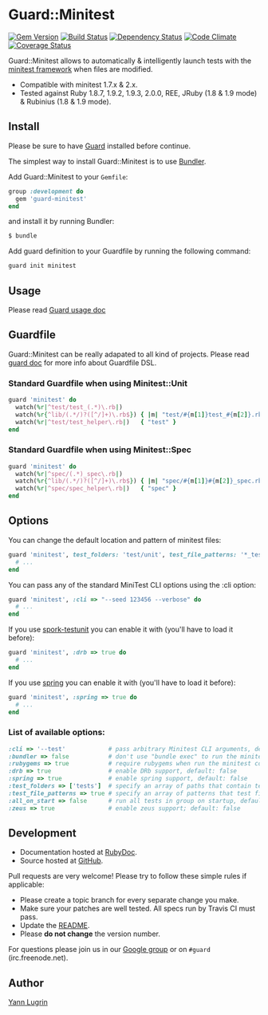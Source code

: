 # Guard::Minitest
[![Gem Version](https://badge.fury.io/rb/guard-minitest.png)](http://badge.fury.io/rb/guard-minitest) [![Build Status](https://travis-ci.org/guard/guard-minitest.png?branch=master)](https://travis-ci.org/guard/guard-minitest) [![Dependency Status](https://gemnasium.com/guard/guard-minitest.png)](https://gemnasium.com/guard/guard-minitest) [![Code Climate](https://codeclimate.com/github/guard/guard-minitest.png)](https://codeclimate.com/github/guard/guard-minitest) [![Coverage Status](https://coveralls.io/repos/guard/guard-minitest/badge.png?branch=master)](https://coveralls.io/r/guard/guard-minitest)

Guard::Minitest allows to automatically & intelligently launch tests with the
[minitest framework](https://github.com/seattlerb/minitest) when files are modified.

* Compatible with minitest 1.7.x & 2.x.
* Tested against Ruby 1.8.7, 1.9.2, 1.9.3, 2.0.0, REE, JRuby (1.8 & 1.9 mode) & Rubinius (1.8 & 1.9 mode).

## Install

Please be sure to have [Guard](http://github.com/guard/guard) installed before continue.

The simplest way to install Guard::Minitest is to use [Bundler](http://gembundler.com/).

Add Guard::Minitest to your `Gemfile`:

```ruby
group :development do
  gem 'guard-minitest'
end
```

and install it by running Bundler:

```bash
$ bundle
```

Add guard definition to your Guardfile by running the following command:

```bash
guard init minitest
```

## Usage

Please read [Guard usage doc](http://github.com/guard/guard#readme)

## Guardfile

Guard::Minitest can be really adapated to all kind of projects.
Please read [guard doc](http://github.com/guard/guard#readme) for more info about Guardfile DSL.

### Standard Guardfile when using Minitest::Unit

```ruby
guard 'minitest' do
  watch(%r|^test/test_(.*)\.rb|)
  watch(%r{^lib/(.*/)?([^/]+)\.rb$}) { |m| "test/#{m[1]}test_#{m[2]}.rb" }
  watch(%r|^test/test_helper\.rb|)   { "test" }
end
```

### Standard Guardfile when using Minitest::Spec

```ruby
guard 'minitest' do
  watch(%r|^spec/(.*)_spec\.rb|)
  watch(%r{^lib/(.*/)?([^/]+)\.rb$}) { |m| "spec/#{m[1]}#{m[2]}_spec.rb" }
  watch(%r|^spec/spec_helper\.rb|)   { "spec" }
end
```

## Options

You can change the default location and pattern of minitest files:

```ruby
guard 'minitest', test_folders: 'test/unit', test_file_patterns: '*_test.rb' do
  # ...
end
```

You can pass any of the standard MiniTest CLI options using the :cli option:

```ruby
guard 'minitest', :cli => "--seed 123456 --verbose" do
  # ...
end
```

If you use [spork-testunit](https://github.com/sporkrb/spork-testunit) you can enable it with (you'll have to load it before):

```ruby
guard 'minitest', :drb => true do
  # ...
end
```

If you use [spring](https://github.com/jonleighton/spring) you can enable it with (you'll have to load it before):

```ruby
guard 'minitest', :spring => true do
  # ...
end
```

### List of available options:

```ruby
:cli => '--test'            # pass arbitrary Minitest CLI arguments, default: ''
:bundler => false           # don't use "bundle exec" to run the minitest command, default: true
:rubygems => true           # require rubygems when run the minitest command (only if bundler is disabled), default: false
:drb => true                # enable DRb support, default: false
:spring => true             # enable spring support, default: false
:test_folders => ['tests']  # specify an array of paths that contain test files, default: %w[test spec]
:test_file_patterns => true # specify an array of patterns that test files must match in order to be run, default: %w[*_test.rb test_*.rb *_spec.rb]
:all_on_start => false      # run all tests in group on startup, default: true
:zeus => true               # enable zeus support; default: false
```

## Development

* Documentation hosted at [RubyDoc](http://rubydoc.info/github/guard/guard-minitest/master/frames).
* Source hosted at [GitHub](https://github.com/guard/guard-minitest).

Pull requests are very welcome! Please try to follow these simple rules if applicable:

* Please create a topic branch for every separate change you make.
* Make sure your patches are well tested. All specs run by Travis CI must pass.
* Update the [README](https://github.com/guard/guard-minitest/blob/master/README.md).
* Please **do not change** the version number.

For questions please join us in our [Google group](http://groups.google.com/group/guard-dev) or on
`#guard` (irc.freenode.net).

## Author

[Yann Lugrin](https://github.com/yannlugrin)

